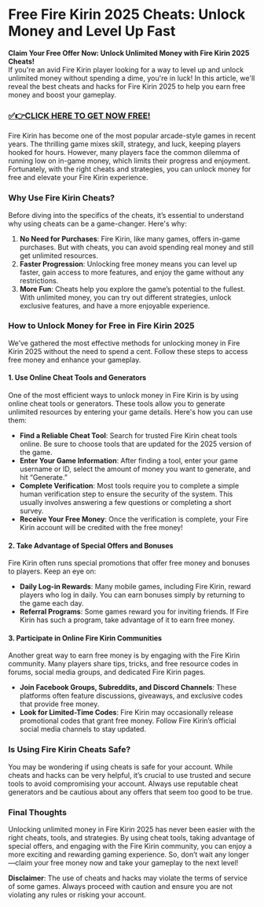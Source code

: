 # Free Fire Kirin 2025 Cheats: Unlock Money and Level Up Fast

**Claim Your Free Offer Now: Unlock Unlimited Money with Fire Kirin 2025 Cheats!**  
If you're an avid Fire Kirin player looking for a way to level up and unlock unlimited money without spending a dime, you're in luck! In this article, we'll reveal the best cheats and hacks for Fire Kirin 2025 to help you earn free money and boost your gameplay.

### [✅👉CLICK HERE TO GET NOW FREE!](https://freeforyou.xyz/fire/kirin/go/)

Fire Kirin has become one of the most popular arcade-style games in recent years. The thrilling game mixes skill, strategy, and luck, keeping players hooked for hours. However, many players face the common dilemma of running low on in-game money, which limits their progress and enjoyment. Fortunately, with the right cheats and strategies, you can unlock money for free and elevate your Fire Kirin experience.

### Why Use Fire Kirin Cheats?

Before diving into the specifics of the cheats, it’s essential to understand why using cheats can be a game-changer. Here's why:

1. **No Need for Purchases**: Fire Kirin, like many games, offers in-game purchases. But with cheats, you can avoid spending real money and still get unlimited resources.
2. **Faster Progression**: Unlocking free money means you can level up faster, gain access to more features, and enjoy the game without any restrictions.
3. **More Fun**: Cheats help you explore the game’s potential to the fullest. With unlimited money, you can try out different strategies, unlock exclusive features, and have a more enjoyable experience.

### How to Unlock Money for Free in Fire Kirin 2025

We’ve gathered the most effective methods for unlocking money in Fire Kirin 2025 without the need to spend a cent. Follow these steps to access free money and enhance your gameplay.

#### 1. **Use Online Cheat Tools and Generators**

One of the most efficient ways to unlock money in Fire Kirin is by using online cheat tools or generators. These tools allow you to generate unlimited resources by entering your game details. Here's how you can use them:

- **Find a Reliable Cheat Tool**: Search for trusted Fire Kirin cheat tools online. Be sure to choose tools that are updated for the 2025 version of the game.
- **Enter Your Game Information**: After finding a tool, enter your game username or ID, select the amount of money you want to generate, and hit “Generate.”
- **Complete Verification**: Most tools require you to complete a simple human verification step to ensure the security of the system. This usually involves answering a few questions or completing a short survey.
- **Receive Your Free Money**: Once the verification is complete, your Fire Kirin account will be credited with the free money!

#### 2. **Take Advantage of Special Offers and Bonuses**

Fire Kirin often runs special promotions that offer free money and bonuses to players. Keep an eye on:

- **Daily Log-in Rewards**: Many mobile games, including Fire Kirin, reward players who log in daily. You can earn bonuses simply by returning to the game each day.
- **Referral Programs**: Some games reward you for inviting friends. If Fire Kirin has such a program, take advantage of it to earn free money.

#### 3. **Participate in Online Fire Kirin Communities**

Another great way to earn free money is by engaging with the Fire Kirin community. Many players share tips, tricks, and free resource codes in forums, social media groups, and dedicated Fire Kirin pages.

- **Join Facebook Groups, Subreddits, and Discord Channels**: These platforms often feature discussions, giveaways, and exclusive codes that provide free money.
- **Look for Limited-Time Codes**: Fire Kirin may occasionally release promotional codes that grant free money. Follow Fire Kirin’s official social media channels to stay updated.

### Is Using Fire Kirin Cheats Safe?

You may be wondering if using cheats is safe for your account. While cheats and hacks can be very helpful, it’s crucial to use trusted and secure tools to avoid compromising your account. Always use reputable cheat generators and be cautious about any offers that seem too good to be true.

### Final Thoughts

Unlocking unlimited money in Fire Kirin 2025 has never been easier with the right cheats, tools, and strategies. By using cheat tools, taking advantage of special offers, and engaging with the Fire Kirin community, you can enjoy a more exciting and rewarding gaming experience. So, don’t wait any longer—claim your free money now and take your gameplay to the next level!

**Disclaimer**: The use of cheats and hacks may violate the terms of service of some games. Always proceed with caution and ensure you are not violating any rules or risking your account.
